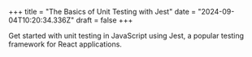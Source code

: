 +++
title = "The Basics of Unit Testing with Jest"
date = "2024-09-04T10:20:34.336Z"
draft = false
+++

Get started with unit testing in JavaScript using Jest, a popular testing framework for React applications.
        